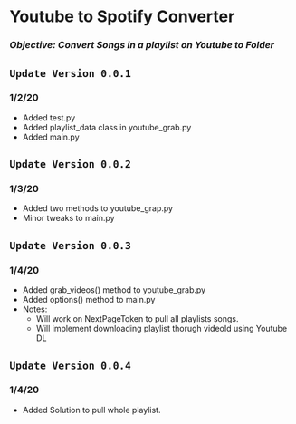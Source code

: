 # ****Youtube to Spotify Converter****

### ***Objective: Convert Songs in a playlist on Youtube to Folder***


## ```Update Version 0.0.1```
### 1/2/20
- Added test.py
- Added playlist_data class in youtube_grab.py 
- Added main.py

## ```Update Version 0.0.2```
### 1/3/20
- Added two methods to youtube_grap.py
- Minor tweaks to main.py

## ```Update Version 0.0.3```
### 1/4/20

- Added grab_videos() method to youtube_grab.py  
- Added options() method to main.py
- Notes: 
    - Will work on NextPageToken to pull all playlists songs.
    - Will implement downloading playlist thorugh videoId using Youtube DL 

## ```Update Version 0.0.4```
### 1/4/20

- Added Solution to pull whole playlist. 











